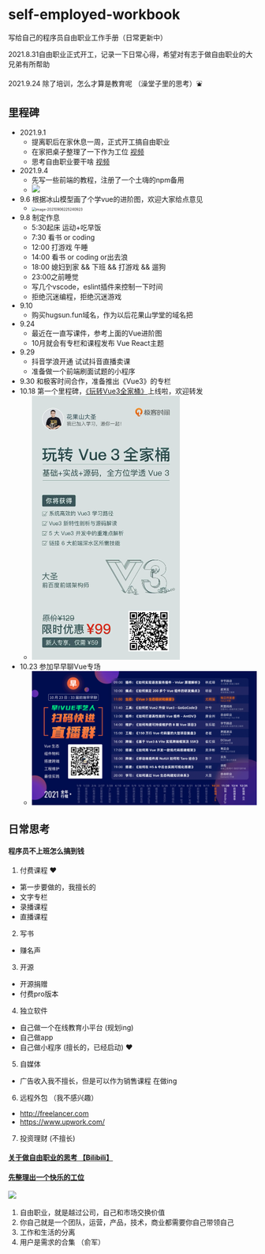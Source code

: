 # self-employed-workbook
写给自己的程序员自由职业工作手册（日常更新中）

2021.8.31自由职业正式开工，记录一下日常心得，希望对有志于做自由职业的大兄弟有所帮助


2021.9.24 除了培训，怎么才算是教育呢 （澡堂子里的思考）:fountain:

## 里程碑

* 2021.9.1 
  * 提离职后在家休息一周，正式开工搞自由职业
  * 在家把桌子整理了一下作为工位  [视频](https://www.bilibili.com/video/BV1G64y1Y7CU/)
  * 思考自由职业要干啥  [视频](https://www.bilibili.com/video/BV1BP4y1a7WE)
* 2021.9.4
  * 先写一些前端的教程，注册了一个土嗨的npm备用
  * <img src="README.assets/image-20210905085618156.png" width="300">
* 9.6 根据冰山模型画了个学vue的进阶图，欢迎大家给点意见
  * <img src="README.assets/image-20210906225240923.png" alt="image-20210906225240923" style="zoom:50%;" />
* 9.8 制定作息
  * 5:30起床 运动+吃早饭
  * 7:30 看书 or coding 
  * 12:00 打游戏 午睡 
  * 14:00 看书 or coding or出去浪
  * 18:00 媳妇到家 && 下班  && 打游戏 && 遛狗
  * 23:00之前睡觉
  * 写几个vscode，eslint插件来控制一下时间
  * 拒绝沉迷编程，拒绝沉迷游戏
* 9.10
  * 购买hugsun.fun域名，作为以后花果山学堂的域名把
* 9.24
  * 最近在一直写课件，参考上面的Vue进阶图
  * 10月就会有专栏和课程发布  Vue React主题
* 9.29 
  * 抖音学浪开通 试试抖音直播卖课
  * 准备做一个前端刷面试题的小程序
* 9.30 和极客时间合作，准备推出《Vue3》的专栏
* 10.18 第一个里程碑，[《玩转Vue3全家桶》](http://gk.link/a/10BoB)上线啦，欢迎转发
  * <img style="width:300px;" src="README.assets/image-20211020173045170.png">
* 10.23 参加早早聊Vue专场 
	* <img style="width:800px;" src="README.assets/image-20211021205612077.png">

## 日常思考

#### 程序员不上班怎么搞到钱

1. 付费课程 :heart:
  * 第一步要做的，我擅长的
  * 文字专栏
  * 录播课程
  * 直播课程
2. 写书
  * 赚名声
3. 开源
  * 开源捐赠
  * 付费pro版本
4. 独立软件
  * 自己做一个在线教育小平台 (规划ing)
  * 自己做app
  * 自己做小程序 (擅长的，已经启动) :heart:
5. 自媒体
  * 广告收入我不擅长，但是可以作为销售课程 在做ing
6. 远程外包  （我不感兴趣）
  * http://freelancer.com
  * https://www.upwork.com/
7. 投资理财 (不擅长)


#### [关于做自由职业的思考 【Bilibili】](https://www.bilibili.com/video/BV1BP4y1a7WE)


#### [先整理出一个快乐的工位](https://www.bilibili.com/video/BV1G64y1Y7CU/)



<img src="README.assets/image-20210831192833490.png" width="500">


1. 自由职业，就是越过公司，自己和市场交换价值
2. 你自己就是一个团队，运营，产品，技术，商业都需要你自己带领自己
3. 工作和生活的分离
4. 用户是需求的合集 （俞军）

